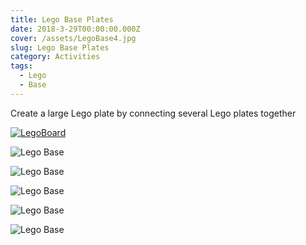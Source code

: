 ```yaml
---
title: Lego Base Plates
date: 2018-3-29T00:00:00.000Z
cover: /assets/LegoBase4.jpg
slug: Lego Base Plates
category: Activities
tags:
  - Lego
  - Base
---
```


Create a large Lego plate by connecting several Lego plates together

[![LegoBoard](/assets/LegoBoard_otAGvvQ_xd8.jpg)](https://www.youtube.com/watch?v=otAGvvQ_xd8)



![Lego Base](/assets/LegoBase0.jpg)

![Lego Base](/assets/LegoBase1.jpg)

![Lego Base](/assets/LegoBase2.jpg)

![Lego Base](/assets/LegoBase3.jpg)

![Lego Base](/assets/LegoBase4.jpg)


